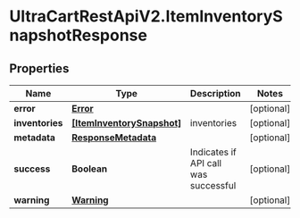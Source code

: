 # UltraCartRestApiV2.ItemInventorySnapshotResponse

## Properties
Name | Type | Description | Notes
------------ | ------------- | ------------- | -------------
**error** | [**Error**](Error.md) |  | [optional] 
**inventories** | [**[ItemInventorySnapshot]**](ItemInventorySnapshot.md) | inventories | [optional] 
**metadata** | [**ResponseMetadata**](ResponseMetadata.md) |  | [optional] 
**success** | **Boolean** | Indicates if API call was successful | [optional] 
**warning** | [**Warning**](Warning.md) |  | [optional] 


